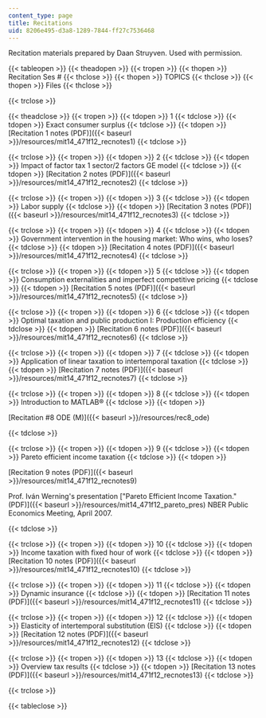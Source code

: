 ```yaml
---
content_type: page
title: Recitations
uid: 8206e495-d3a8-1289-7844-ff27c7536468
---
```


Recitation materials prepared by Daan Struyven. Used with permission.

{{< tableopen >}}
{{< theadopen >}}
{{< tropen >}}
{{< thopen >}}
Recitation Ses #
{{< thclose >}}
{{< thopen >}}
TOPICS
{{< thclose >}}
{{< thopen >}}
Files
{{< thclose >}}

{{< trclose >}}

{{< theadclose >}}
{{< tropen >}}
{{< tdopen >}}
1
{{< tdclose >}}
{{< tdopen >}}
Exact consumer surplus
{{< tdclose >}}
{{< tdopen >}}
[Recitation 1 notes (PDF)]({{< baseurl >}}/resources/mit14_471f12_recnotes1)
{{< tdclose >}}

{{< trclose >}}
{{< tropen >}}
{{< tdopen >}}
2
{{< tdclose >}}
{{< tdopen >}}
Impact of factor tax 1 sector/2 factors GE model
{{< tdclose >}}
{{< tdopen >}}
[Recitation 2 notes (PDF)]({{< baseurl >}}/resources/mit14_471f12_recnotes2)
{{< tdclose >}}

{{< trclose >}}
{{< tropen >}}
{{< tdopen >}}
3
{{< tdclose >}}
{{< tdopen >}}
Labor supply
{{< tdclose >}}
{{< tdopen >}}
[Recitation 3 notes (PDF)]({{< baseurl >}}/resources/mit14_471f12_recnotes3)
{{< tdclose >}}

{{< trclose >}}
{{< tropen >}}
{{< tdopen >}}
4
{{< tdclose >}}
{{< tdopen >}}
Government intervention in the housing market: Who wins, who loses?
{{< tdclose >}}
{{< tdopen >}}
[Recitation 4 notes (PDF)]({{< baseurl >}}/resources/mit14_471f12_recnotes4)
{{< tdclose >}}

{{< trclose >}}
{{< tropen >}}
{{< tdopen >}}
5
{{< tdclose >}}
{{< tdopen >}}
Consumption externalities and imperfect competitive pricing
{{< tdclose >}}
{{< tdopen >}}
[Recitation 5 notes (PDF)]({{< baseurl >}}/resources/mit14_471f12_recnotes5)
{{< tdclose >}}

{{< trclose >}}
{{< tropen >}}
{{< tdopen >}}
6
{{< tdclose >}}
{{< tdopen >}}
Optimal taxation and public production I: Production efficiency
{{< tdclose >}}
{{< tdopen >}}
[Recitation 6 notes (PDF)]({{< baseurl >}}/resources/mit14_471f12_recnotes6)
{{< tdclose >}}

{{< trclose >}}
{{< tropen >}}
{{< tdopen >}}
7
{{< tdclose >}}
{{< tdopen >}}
Application of linear taxation to intertemporal taxation
{{< tdclose >}}
{{< tdopen >}}
[Recitation 7 notes (PDF)]({{< baseurl >}}/resources/mit14_471f12_recnotes7)
{{< tdclose >}}

{{< trclose >}}
{{< tropen >}}
{{< tdopen >}}
8
{{< tdclose >}}
{{< tdopen >}}
Introduction to MATLAB®
{{< tdclose >}}
{{< tdopen >}}


[Recitation #8 ODE (M)]({{< baseurl >}}/resources/rec8_ode)


{{< tdclose >}}

{{< trclose >}}
{{< tropen >}}
{{< tdopen >}}
9
{{< tdclose >}}
{{< tdopen >}}
Pareto efficient income taxation
{{< tdclose >}}
{{< tdopen >}}


[Recitation 9 notes (PDF)]({{< baseurl >}}/resources/mit14_471f12_recnotes9)

Prof. Iván Werning's presentation ["Pareto Efficient Income Taxation."  (PDF)]({{< baseurl >}}/resources/mit14_471f12_pareto_pres) NBER Public Economics Meeting, April 2007.


{{< tdclose >}}

{{< trclose >}}
{{< tropen >}}
{{< tdopen >}}
10
{{< tdclose >}}
{{< tdopen >}}
Income taxation with fixed hour of work
{{< tdclose >}}
{{< tdopen >}}
[Recitation 10 notes (PDF)]({{< baseurl >}}/resources/mit14_471f12_recnotes10)
{{< tdclose >}}

{{< trclose >}}
{{< tropen >}}
{{< tdopen >}}
11
{{< tdclose >}}
{{< tdopen >}}
Dynamic insurance
{{< tdclose >}}
{{< tdopen >}}
[Recitation 11 notes (PDF)]({{< baseurl >}}/resources/mit14_471f12_recnotes11)
{{< tdclose >}}

{{< trclose >}}
{{< tropen >}}
{{< tdopen >}}
12
{{< tdclose >}}
{{< tdopen >}}
Elasticity of intertemporal substitution (EIS)
{{< tdclose >}}
{{< tdopen >}}
[Recitation 12 notes (PDF)]({{< baseurl >}}/resources/mit14_471f12_recnotes12)
{{< tdclose >}}

{{< trclose >}}
{{< tropen >}}
{{< tdopen >}}
13
{{< tdclose >}}
{{< tdopen >}}
Overview tax results
{{< tdclose >}}
{{< tdopen >}}
[Recitation 13 notes (PDF)]({{< baseurl >}}/resources/mit14_471f12_recnotes13)
{{< tdclose >}}

{{< trclose >}}

{{< tableclose >}}